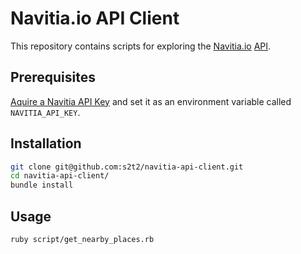 # Navitia.io API Client

This repository contains scripts for exploring the [Navitia.io](http://www.navitia.io/) [API](http://doc.navitia.io/).

## Prerequisites

[Aquire a Navitia API Key](http://navitia.io/register/) and set it as an environment variable called `NAVITIA_API_KEY`.

## Installation

```` sh
git clone git@github.com:s2t2/navitia-api-client.git
cd navitia-api-client/
bundle install
````

## Usage

```` sh
ruby script/get_nearby_places.rb
````
